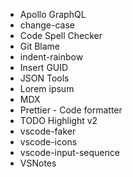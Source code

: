 * Apollo GraphQL
* change-case
* Code Spell Checker
* Git Blame
* indent-rainbow
* Insert GUID
* JSON Tools
* Lorem ipsum
* MDX
* Prettier - Code formatter
* TODO Highlight v2
* vscode-faker
* vscode-icons
* vscode-input-sequence
* VSNotes
